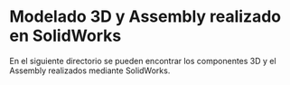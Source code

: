 # Modelado 3D y Assembly realizado en SolidWorks

En el siguiente directorio se pueden encontrar los componentes 3D y el Assembly realizados mediante SolidWorks.

